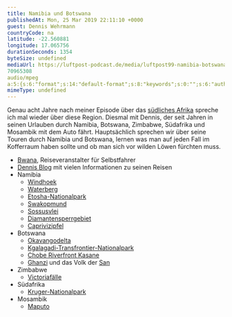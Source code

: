 ```yaml
---
title: Namibia und Botswana
publishedAt: Mon, 25 Mar 2019 22:11:10 +0000
guest: Dennis Wehrmann
countryCode: na
latitude: -22.560881
longitude: 17.065756
durationSeconds: 1354
byteSize: undefined 
mediaUrl: https://luftpost-podcast.de/media/luftpost99-namibia-botswana.mp3
70965308
audio/mpeg
a:5:{s:6:"format";s:14:"default-format";s:8:"keywords";s:0:"";s:6:"author";s:0:"";s:6:"length";s:0:"";s:8:"explicit";s:0:"";}
mimeType: undefined
---
```


Genau acht Jahre nach meiner Episode über das [südliches Afrika](/suedliches-afrika/) spreche ich mal wieder über diese Region. Diesmal mit Dennis, der seit Jahren in seinen Urlauben durch Namibia, Botswana, Zimbabwe, Südafrika und Mosambik mit dem Auto fährt. Hauptsächlich sprechen wir über seine Touren durch Namibia und Botswana, lernen was man auf jeden Fall im Kofferraum haben sollte und ob man sich vor wilden Löwen fürchten muss.

* [Bwana](https://www.bwana.de/), Reiseveranstalter für Selbstfahrer
* [Dennis Blog](http://www.awesomewild.de/) mit vielen Informationen zu seinen Reisen
* Namibia  
   * [Windhoek](https://de.wikipedia.org/wiki/Windhoek)  
   * [Waterberg](https://de.wikipedia.org/wiki/Waterberg)  
   * [Etosha-Nationalpark](https://de.wikipedia.org/wiki/Etosha-Nationalpark)  
   * [Swakopmund](https://de.wikipedia.org/wiki/Swakopmund)  
   * [Sossusvlei](https://de.wikipedia.org/wiki/Sossusvlei)  
   * [Diamantensperrgebiet](https://de.wikipedia.org/wiki/Tsau-%C7%81Khaeb-%28Sperrgebiet%29-Nationalpark%29)  
   * [Caprivizipfel](https://de.wikipedia.org/wiki/Caprivizipfel)
* Botswana  
   * [Okavangodelta](https://de.wikipedia.org/wiki/Okavangodelta)  
   * [Kgalagadi-Transfrontier-Nationalpark](https://de.wikipedia.org/wiki/Kgalagadi-Transfrontier-Nationalpark)  
   * [Chobe Riverfront Kasane](https://www.bwana.de/botswana/botswana-info/chobe-nationalpark/chobe-riverfront.html)  
   * [Ghanzi](https://de.wikipedia.org/wiki/Ghanzi) und das Volk der [San](https://de.wikipedia.org/wiki/San%5F%28Volk%29)
* Zimbabwe  
   * [Victoriafälle](https://de.wikipedia.org/wiki/Victoriaf%C3%A4lle)
* Südafrika  
   * [Kruger-Nationalpark](https://de.wikipedia.org/wiki/Kruger-Nationalpark)
* Mosambik  
   * [Maputo](https://de.wikipedia.org/wiki/Maputo)
